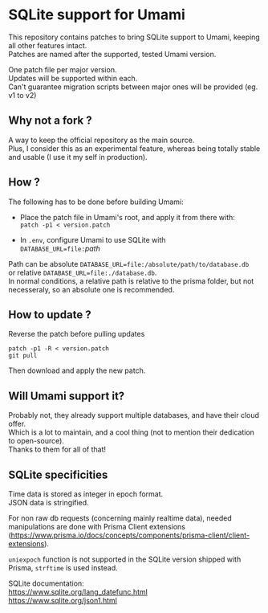 # SQLite support for Umami

This repository contains patches to bring SQLite support to Umami, keeping all other features intact.\
Patches are named after the supported, tested Umami version.

One patch file per major version.\
Updates will be supported within each.\
Can't guarantee migration scripts between major ones will be provided (eg. v1 to v2)

## Why not a fork ?
A way to keep the official repository as the main source.\
Plus, I consider this as an experimental feature, whereas being totally stable and usable (I use it my self in production).

## How ?
The following has to be done before building Umami:

- Place the patch file in Umami's root, and apply it from there with:\
`patch -p1 < version.patch`

- In `.env`, configure Umami to use SQLite with\
`DATABASE_URL=file:`*path*

Path can be absolute `DATABASE_URL=file:/absolute/path/to/database.db`\
or relative `DATABASE_URL=file:./database.db`.\
In normal conditions, a relative path is relative to the prisma folder, but not necesseraly, so an absolute one is recommended.

## How to update ?
Reverse the patch before pulling updates
```
patch -p1 -R < version.patch
git pull
```
Then download and apply the new patch.

## Will Umami support it?
Probably not, they already support multiple databases, and have their cloud offer.\
Which is a lot to maintain, and a cool thing (not to mention their dedication to open-source).\
Thanks to them for all of that!

## SQLite specificities
Time data is stored as integer in epoch format.\
JSON data is stringified.

For non raw db requests (concerning mainly realtime data), needed manipulations are done with Prisma Client extensions (https://www.prisma.io/docs/concepts/components/prisma-client/client-extensions).

`uniexpoch` function is not supported in the SQLite version shipped with Prisma, `strftime` is used instead.

SQLite documentation:\
https://www.sqlite.org/lang_datefunc.html \
https://www.sqlite.org/json1.html